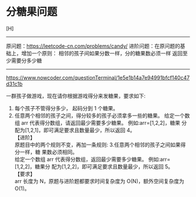 # 分糖果问题
[H]

---

原问题：https://leetcode-cn.com/problems/candy/
进阶问题：在原问题的基础上，增加一个原则：
相邻的孩子间如果分数一样，分的糖果数必须一样
返回至少需要分多少糖

---
https://www.nowcoder.com/questionTerminal/1e5e1b14a7e94991bfcf140c47d31c1b


一群孩子做游戏，现在请你根据游戏得分来发糖果，要求如下:    
1. 每个孩子不管得分多少， 起码分到 1 个糖果。    
2. 任意两个相邻的孩子之间，得分较多的孩子必须拿多一些的糖果。 给定一个数组 arr 代表得分数组，请返回最少需要多少糖果。 例如:arr=[1,2,2]，糖果 分配为[1,2,1]，即可满足要求且数量最少，所以返回 4。       
【进阶】    
原题目中的两个规则不变，再加一条规则: 3.任意两个相邻的孩子之间如果得分一样，糖 果数必须相同。    
给定一个数组 arr 代表得分数组，返回最少需要多少糖果。 例如:arr=[1,2,2]，糖果分 配为[1,2,2]，即可满足要求且数量最少，所以返回 5。    
【要求】    
arr 长度为 N，原题与进阶题都要求时间复杂度为 O(N)，额外空间复杂度为 O(1)。    

